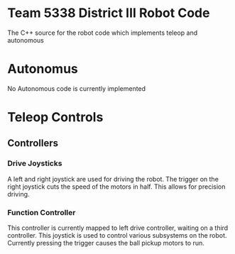 Team 5338 District III Robot Code
=================================

The C++ source for the robot code which implements teleop and autonomous

Autonomus
=========
No Autonomous code is currently implemented

Teleop Controls
===============

Controllers
-----------

### Drive Joysticks
A left and right joystick are used for driving the robot.
The trigger on the right joystick cuts the speed of the motors in half.
This allows for precision driving.

### Function Controller
This controller is currently mapped to left drive controller, waiting on a third controller.
This joystick is used to control various subsystems on the robot.
Currently pressing the trigger causes the ball pickup motors to run.
